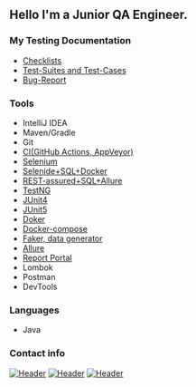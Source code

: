 ## Hello I'm a Junior QA Engineer. 

### My Testing Documentation 

- [Checklists](https://docs.google.com/spreadsheets/d/1dMaiv-fHev5tkJidjy6abSGqMlyZuX80ZVpgY1hlupA/edit#gid=0)
- [Test-Suites and Test-Cases](https://docs.google.com/spreadsheets/d/1gkJzCmewltZJLrLYWJbLOmxQ_imYMdo1WAGjzGS-nZk/edit#gid=0)
- [Bug-Report](https://github.com/mzrivan/SQL_api/issues/4)

### Tools
- IntelliJ IDEA
- Maven/Gradle
- Git
- [CI(GitHub Actions, AppVeyor)](https://github.com/mzrivan/API-CI/blob/main/README.md)
- [Selenium](https://github.com/mzrivan/SeleniumTests)
- [Selenide+SQL+Docker](https://github.com/mzrivan/SQLtest)
- [REST-assured+SQL+Allure](https://github.com/mzrivan/SQL_api)
- [TestNG](https://github.com/mzrivan/Basic_Automation/tree/testng)
- [JUnit4](https://github.com/mzrivan/Basic_Automation/tree/junit4)
- [JUnit5](https://github.com/mzrivan/Java_HomeWork_10)
- [Doker](https://github.com/mzrivan/Docker.1)
- [Docker-compose](https://github.com/mzrivan/Docker.2)
- [Faker, data generator](https://github.com/mzrivan/Patterns-task1)
- [Allure](https://github.com/mzrivan/Allure-Gradle-Selenide)
- [Report Portal](https://github.com/mzrivan/Selenide-ReportPortal)
- Lombok
- Postman
- DevTools

### Languages	
- Java

### Contact info

[![Header](https://img.shields.io/badge/Instagram-090909?style=for-the-badge&logo=instagram&logoColor=9939a3)](https://www.instagram.com/ivan.mzr)
[![Header](https://img.shields.io/badge/Telegram-090909?style=for-the-badge&logo=telegram&logoColor=31a5db)](https://t.me/IvanMzr)
[![Header](https://img.shields.io/badge/Linkedin-090909?style=for-the-badge&logo=linkedin&logoColor=0073b1)](https://www.linkedin.com/in/ivan-mazur-qa)
